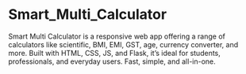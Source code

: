 # Smart_Multi_Calculator
Smart Multi Calculator is a responsive web app offering a range of calculators like scientific, BMI, EMI, GST, age, currency converter, and more. Built with HTML, CSS, JS, and Flask, it’s ideal for students, professionals, and everyday users. Fast, simple, and all-in-one.
